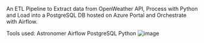 
An ETL Pipeline to Extract data from OpenWeather API, Process with Python and Load into a PostgreSQL DB hosted on Azure Portal and Orchestrate with Airflow.

Tools used:
Astronomer
Airflow
PostgreSQL
Python
![image](https://github.com/user-attachments/assets/b4f352b1-766e-45b0-bf6e-63f3fc30b309)
